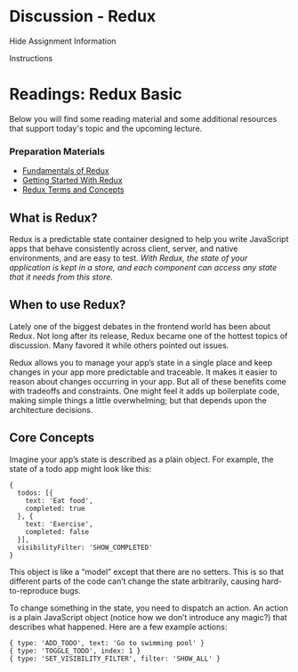 
# Discussion - Redux

Hide Assignment Information

Instructions

# Readings: Redux Basic

Below you will find some reading material and some additional resources that support today's topic and the upcoming lecture.

### Preparation Materials

-   [Fundamentals of Redux](https://egghead.io/courses/fundamentals-of-redux-course-from-dan-abramov-bd5cc867 "https://egghead.io/courses/fundamentals-of-redux-course-from-dan-abramov-bd5cc867")
-   [Getting Started With Redux](https://redux.js.org/introduction/getting-started#basic-example "https://redux.js.org/introduction/getting-started#basic-example")
-   [Redux Terms and Concepts](https://redux.js.org/tutorials/essentials/part-1-overview-concepts#redux-terms-and-concepts "https://redux.js.org/tutorials/essentials/part-1-overview-concepts#redux-terms-and-concepts")


## What is Redux?
Redux is a predictable state container designed to help you write JavaScript apps that behave consistently across client, server, and native environments, and are easy to test.
*With Redux, the state of your application is kept in a store, and each component can access any state that it needs from this store.*

## When to use Redux?
Lately one of the biggest debates in the frontend world has been about Redux. Not long after its release, Redux became one of the hottest topics of discussion. Many favored it while others pointed out issues.

Redux allows you to manage your app’s state in a single place and keep changes in your app more predictable and traceable. It makes it easier to reason about changes occurring in your app. But all of these benefits come with tradeoffs and constraints. One might feel it adds up boilerplate code, making simple things a little overwhelming; but that depends upon the architecture decisions.

## Core Concepts
Imagine your app’s state is described as a plain object. For example, the state of a todo app might look like this:
```
{
  todos: [{
    text: 'Eat food',
    completed: true
  }, {
    text: 'Exercise',
    completed: false
  }],
  visibilityFilter: 'SHOW_COMPLETED'
}
```

This object is like a “model” except that there are no setters. This is so that different parts of the code can’t change the state arbitrarily, causing hard-to-reproduce bugs.

To change something in the state, you need to dispatch an action. An action is a plain JavaScript object (notice how we don’t introduce any magic?) that describes what happened. Here are a few example actions:
```
{ type: 'ADD_TODO', text: 'Go to swimming pool' }
{ type: 'TOGGLE_TODO', index: 1 }
{ type: 'SET_VISIBILITY_FILTER', filter: 'SHOW_ALL' }
```

